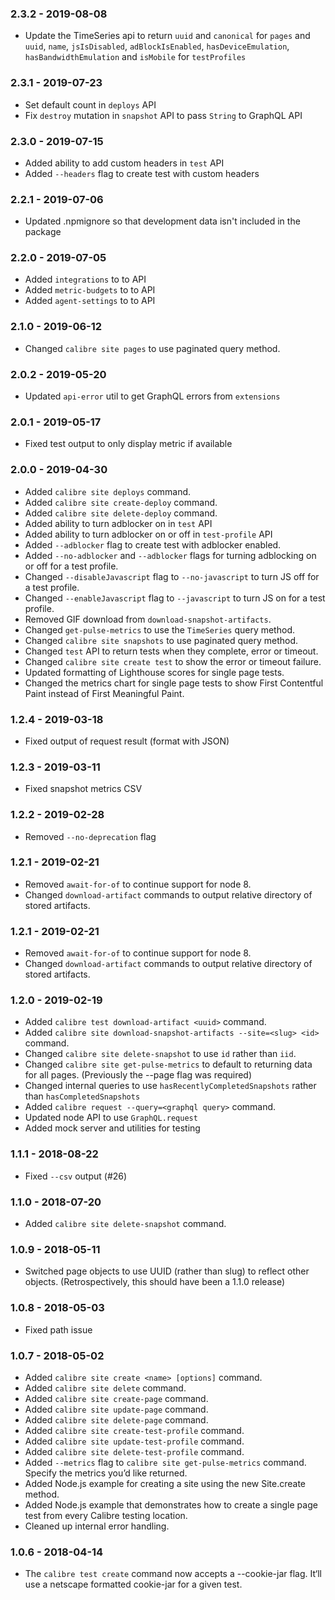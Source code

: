 ### 2.3.2 - 2019-08-08

- Update the TimeSeries api to return `uuid` and `canonical` for `pages` and `uuid`, `name`, `jsIsDisabled`, `adBlockIsEnabled`, `hasDeviceEmulation`, `hasBandwidthEmulation` and `isMobile` for `testProfiles`

### 2.3.1 - 2019-07-23

- Set default count in `deploys` API
- Fix `destroy` mutation in `snapshot` API to pass `String` to GraphQL API

### 2.3.0 - 2019-07-15

- Added ability to add custom headers in `test` API
- Added `--headers` flag to create test with custom headers

### 2.2.1 - 2019-07-06

- Updated .npmignore so that development data isn't included in the package

### 2.2.0 - 2019-07-05

- Added `integrations` to to API
- Added `metric-budgets` to to API
- Added `agent-settings` to to API

### 2.1.0 - 2019-06-12

- Changed `calibre site pages` to use paginated query method.

### 2.0.2 - 2019-05-20

- Updated `api-error` util to get GraphQL errors from `extensions`

### 2.0.1 - 2019-05-17

- Fixed test output to only display metric if available

### 2.0.0 - 2019-04-30

- Added `calibre site deploys` command.
- Added `calibre site create-deploy` command.
- Added `calibre site delete-deploy` command.
- Added ability to turn adblocker on in `test` API
- Added ability to turn adblocker on or off in `test-profile` API
- Added `--adblocker` flag to create test with adblocker enabled.
- Added `--no-adblocker` and `--adblocker` flags for turning adblocking on or off for a test profile.
- Changed `--disableJavascript` flag to `--no-javascript` to turn JS off for a test profile.
- Changed `--enableJavascript` flag to `--javascript` to turn JS on for a test profile.
- Removed GIF download from `download-snapshot-artifacts`.
- Changed `get-pulse-metrics` to use the `TimeSeries` query method.
- Changed `calibre site snapshots` to use paginated query method.
- Changed `test` API to return tests when they complete, error or timeout.
- Changed `calibre site create test` to show the error or timeout failure.
- Updated formatting of Lighthouse scores for single page tests.
- Changed the metrics chart for single page tests to show First Contentful Paint instead of First Meaningful Paint.

### 1.2.4 - 2019-03-18

- Fixed output of request result (format with JSON)

### 1.2.3 - 2019-03-11

- Fixed snapshot metrics CSV

### 1.2.2 - 2019-02-28

- Removed `--no-deprecation` flag

### 1.2.1 - 2019-02-21

- Removed `await-for-of` to continue support for node 8.
- Changed `download-artifact` commands to output relative directory of stored
  artifacts.

### 1.2.1 - 2019-02-21

- Removed `await-for-of` to continue support for node 8.
- Changed `download-artifact` commands to output relative directory of stored
  artifacts.

### 1.2.0 - 2019-02-19

- Added `calibre test download-artifact <uuid>` command.
- Added `calibre site download-snapshot-artifacts --site=<slug> <id>` command.
- Changed `calibre site delete-snapshot` to use `id` rather than `iid`.
- Changed `calibre site get-pulse-metrics` to default to returning data for all pages. (Previously the --page flag was required)
- Changed internal queries to use `hasRecentlyCompletedSnapshots` rather than `hasCompletedSnapshots`
- Added `calibre request --query=<graphql query>` command.
- Updated node API to use `GraphQL.request`
- Added mock server and utilities for testing

### 1.1.1 - 2018-08-22

- Fixed `--csv` output (#26)

### 1.1.0 - 2018-07-20

- Added `calibre site delete-snapshot` command.

### 1.0.9 - 2018-05-11

- Switched page objects to use UUID (rather than slug) to reflect other objects. (Retrospectively, this should have been a 1.1.0 release)

### 1.0.8 - 2018-05-03

- Fixed path issue

### 1.0.7 - 2018-05-02

- Added `calibre site create <name> [options]` command.
- Added `calibre site delete` command.
- Added `calibre site create-page` command.
- Added `calibre site update-page` command.
- Added `calibre site delete-page` command.
- Added `calibre site create-test-profile` command.
- Added `calibre site update-test-profile` command.
- Added `calibre site delete-test-profile` command.
- Added `--metrics` flag to `calibre site get-pulse-metrics` command. Specify the metrics you’d like returned.
- Added Node.js example for creating a site using the new Site.create method.
- Added Node.js example that demonstrates how to create a single page test from every Calibre testing location.
- Cleaned up internal error handling.

### 1.0.6 - 2018-04-14

- The `calibre test create` command now accepts a --cookie-jar flag. It‘ll use a netscape formatted cookie-jar for a given test.

